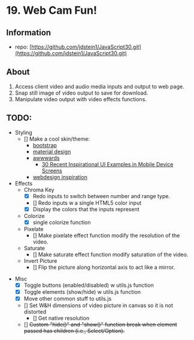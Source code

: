 # 19. Web Cam Fun!

## Information

* repo: [https://github.com/jdstein1/JavaScript30.git](https://github.com/jdstein1/JavaScript30.git)

## About

1. Access client video and audio media inputs and output to web page.
1. Snap still image of video output to save for download.
1. Manipulate video output with video effects functions.

## TODO:

<!-- * User Interactions -->
* Styling
    * [] Make a cool skin/theme:
        * [bootstrap](https://getbootstrap.com/)
        * [material design](https://material.io/guidelines/)
        * [awwwards](http://www.awwwards.com/)
            * [30 Recent Inspirational UI Examples in Mobile Device Screens](http://www.awwwards.com/30-recent-inspirational-ui-examples-in-mobile-device-screens.html)
        * [webdesign inspiration](http://www.webdesign-inspiration.com/)
* Effects
    * Chroma Key
        * [X] Redo inputs to switch between number and range type.
        * [] Redo inputs w a single HTML5 color input
        * [X] Display the colors that the inputs represent
    * Colorize
        * [X] single colorize function
    <!-- * Split -->
    * Pixelate
        * [] Make pixelate effect function modify the resolution of the video.
    * Saturate
        * [] Make saturate effect function modify saturation of the video.
    * Invert Picture
        * [] Flip the picture along horizontal axis to act like a mirror.
<!-- * Structure -->
* Misc
    * [X] Toggle buttons (enabled/disabled) w utils.js function
    * [X] Toggle elements (show/hide) w utils.js function
    * [X] Move other common stuff to utils.js
    * [] Set W&H dimensions of video picture in canvas so it is not distorted
        * [] Get native resolution
    * [] ~~Custom "hide()" and "show()" function break when element passed has children (i.e., Select/Option).~~
